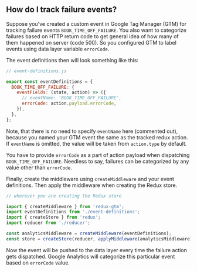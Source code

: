 ## How do I track failure events?

Suppose you've created a custom event in Google Tag Manager (GTM) for
tracking failure events `BOOK_TIME_OFF_FAILURE`. You also want to
categorize failures based on HTTP return code to get general idea of
how many of them happened on server (code 500).
So you configured GTM to label events using data layer variable `errorCode`.

The event definitions then will look something like this:

```js
// event-definitions.js

export const eventDefinitions = {
  BOOK_TIME_OFF_FAILURE: {
    eventFields: (state, action) => ({
      // eventName: 'BOOK_TIME_OFF_FAILURE',
      errorCode: action.payload.errorCode,
    }),
  },
};

```

Note, that there is no need to specify `eventName` here (commented out),
because you named your GTM event the same as the tracked redux action.
If `eventName` is omitted, the value will be taken from `action.type` by default.

You have to provide `errorCode` as a part of action payload when
dispatching `BOOK_TIME_OFF_FAILURE`. Needless to say, failures can be
categorized by any value other than `errorCode`.

Finally, create the middleware using `createMiddleware` and your event
definitions. Then apply the middleware when creating the Redux store.

```js
// wherever you are creating the Redux store

import { createMiddleware } from 'redux-gtm';
import eventDefinitions from './event-definitions';
import { createStore } from 'redux';
import reducer from './reducer';

const analyticsMiddleware = createMiddleware(eventDefinitions);
const store = createStore(reducer, applyMiddleware(analyticsMiddleware));
```

Now the event will be pushed to the data layer every time the failure action
gets dispatched. Google Analytics will categorize this particular event based
on `errorCode` value.
